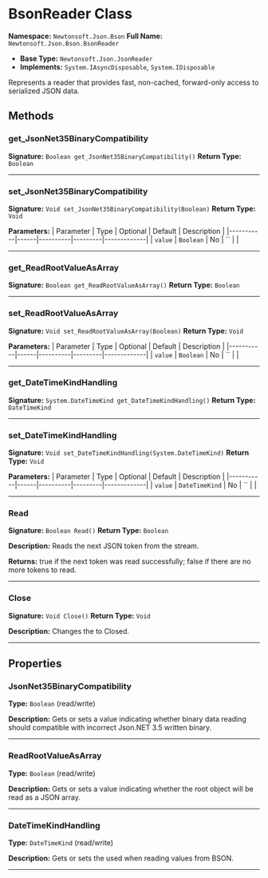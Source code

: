 # BsonReader Class

**Namespace:** `Newtonsoft.Json.Bson`
**Full Name:** `Newtonsoft.Json.Bson.BsonReader`
- **Base Type:** `Newtonsoft.Json.JsonReader`
- **Implements:** `System.IAsyncDisposable`, `System.IDisposable`

Represents a reader that provides fast, non-cached, forward-only access to serialized JSON data.

## Methods

### get_JsonNet35BinaryCompatibility

**Signature:** `Boolean get_JsonNet35BinaryCompatibility()`
**Return Type:** `Boolean`

---

### set_JsonNet35BinaryCompatibility

**Signature:** `Void set_JsonNet35BinaryCompatibility(Boolean)`
**Return Type:** `Void`

**Parameters:**
| Parameter | Type | Optional | Default | Description |
|-----------|------|----------|---------|-------------|
| `value` | `Boolean` | No | `` |  |

---

### get_ReadRootValueAsArray

**Signature:** `Boolean get_ReadRootValueAsArray()`
**Return Type:** `Boolean`

---

### set_ReadRootValueAsArray

**Signature:** `Void set_ReadRootValueAsArray(Boolean)`
**Return Type:** `Void`

**Parameters:**
| Parameter | Type | Optional | Default | Description |
|-----------|------|----------|---------|-------------|
| `value` | `Boolean` | No | `` |  |

---

### get_DateTimeKindHandling

**Signature:** `System.DateTimeKind get_DateTimeKindHandling()`
**Return Type:** `DateTimeKind`

---

### set_DateTimeKindHandling

**Signature:** `Void set_DateTimeKindHandling(System.DateTimeKind)`
**Return Type:** `Void`

**Parameters:**
| Parameter | Type | Optional | Default | Description |
|-----------|------|----------|---------|-------------|
| `value` | `DateTimeKind` | No | `` |  |

---

### Read

**Signature:** `Boolean Read()`
**Return Type:** `Boolean`

**Description:** Reads the next JSON token from the stream.

**Returns:** true if the next token was read successfully; false if there are no more tokens to read.

---

### Close

**Signature:** `Void Close()`
**Return Type:** `Void`

**Description:** Changes the  to Closed.

---

## Properties

### JsonNet35BinaryCompatibility

**Type:** `Boolean` (read/write)

**Description:** Gets or sets a value indicating whether binary data reading should compatible with incorrect Json.NET 3.5 written binary.

---

### ReadRootValueAsArray

**Type:** `Boolean` (read/write)

**Description:** Gets or sets a value indicating whether the root object will be read as a JSON array.

---

### DateTimeKindHandling

**Type:** `DateTimeKind` (read/write)

**Description:** Gets or sets the  used when reading  values from BSON.

---